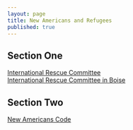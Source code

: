 ```yaml
---
layout: page
title: New Americans and Refugees
published: true
---
```


## Section One  

[International Rescue Committee](https://www.rescue.org)  
[International Rescue Committee in Boise](https://www.rescue.org/united-states/boise-id)  

## Section Two  

[New Americans Code](http://www.newamericanscode.com)  
